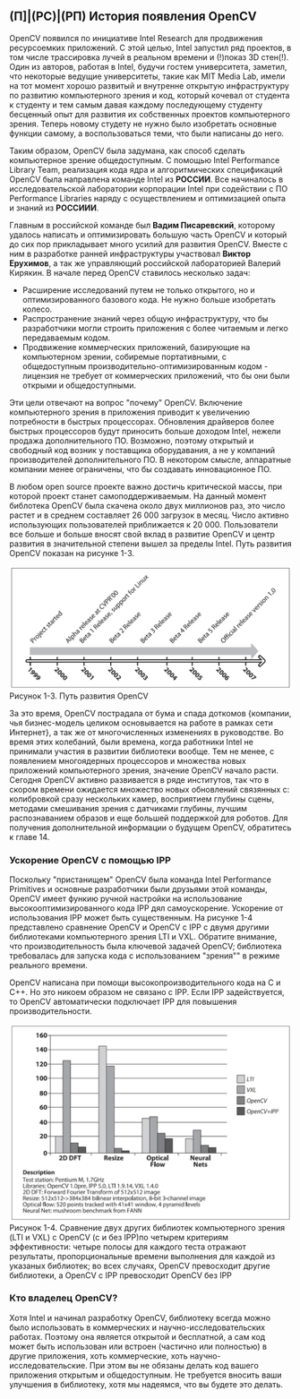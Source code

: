 ## (П]|(РС)|(РП) История появления OpenCV

OpenCV появился по инициативе Intel Research для продвижения ресурсоемких приложений. С этой целью, Intel запустил ряд проектов, в том числе трассировка лучей в реальном времени и (!)показ 3D стен(!). Один из авторов, работая в Intel, будучи гостем университета, заметил, что некоторые ведущие университеты, такие как MIT Media Lab, имели на тот момент хорошо развитый и внутренне открытую инфраструктуру по развитию компьютерного зрения и код, который кочевал от студента к студенту и тем самым давая каждому последующему студенту бесценный опыт для развития их собственных проектов компьютерного зрения. Теперь новому студету не нужно было изобретать основные функции самому, а воспользоваться теми, что были написаны до него. 

Таким образом, OpenCV была задумана, как способ сделать компьютерное зрение общедоступным. С помощью Intel Performance Library Team, реализация кода ядра и алгоритмических спецификаций OpenCV была направлена команде Intel из **РОССИИ**. Все начиналось в исследовательской лаборатории корпорации Intel при содействии с ПО Performance Libraries наряду с осуществлением и оптимизацией опыта и знаний из **РОССИИИ**. 

Главным в российской команде был **Вадим Писаревский**, которому удалось написать и оптимизировать большую часть OpenCV и который до сих пор прикладывает много усилий для развития OpenCV. Вместе с ним в разработке ранней инфраструктуры участвовал **Виктор Ерухимов**, а так же управляющий российской лабораторией Валерий Кирякин. В начале перед OpenCV ставилось несколько задач:

* Расширение исследований путем не только открытого, но и оптимизированного базового кода. Не нужно больше изобретать колесо.
* Распространение знаний через общую инфраструктуру, что бы разработчики могли строить приложения с более читаемым и легко передаваемым кодом.
* Продвижение коммерческих приложений, базирующие на компьютерном зрении, собиремые портативными, с общедоступным производительно-оптимизированным кодом - лицензия не требует от коммерческих приложений, что бы они были открыми и общедоступными.

Эти цели отвечают на вопрос "почему" OpenCV. Включение компьютерного зрения в приложения приводит к увеличению потребности в быстрых процессорах. Обновления драйверов более быстрых процессоров будут приносить больше доходом Intel, нежели продажа дополнительного ПО. Возможно, поэтому открытый и свободный код возник у поставщика оборудавания, а не у компаний производителей дополнительного ПО. В некотором смысле, аппаратные компании менее ограничены, что бы создавать инновационное ПО.

В любом open source проекте важно достичь критической массы, при которой проект станет самоподдерживаемым. На данный момент библотека OpenCV была скачена около двух миллионов раз, это число растет и в среднем составляет 26 000 загрузок в месяц. Число активно использующих пользователей приближается к 20 000. Пользователи все больше и больше вносят свой вклад в развитие OpenCV и центр развития в значительной степени вышел за пределы Intel. Путь развития OpenCV показан на рисунке 1-3.

![Рисунок 1-3 не найден](Images/Pic_1_3.jpg)
Рисунок 1-3. Путь развития OpenCV

За это время, OpenCV пострадала от бума и спада доткомов {компании, чья бизнес-модель целиком основывается на работе в рамках сети Интернет}, а так же от многочисленных изменениях в руководстве. Во время этих колебаний, были времена, когда работники Intel не принимали участия в развитии библиотеки вообще. Тем не менее, с появлением многоядерных процессоров и множества новых приложений компьютерного зрения, значение OpenCV начало расти. Сегодня OpenCV активно развивается в ряде институтов, так что в скором времени ожидается множество новых обновлений связянных с: колибровкой сразу нескольких камер, восприятием глубины сцены, методами смешивания зрения с датчиками глубины, лучшим распознаванием образов и еще большей поддержкой для роботов. Для получения дополнительной информации о будущем OpenCV, обратитесь к главе 14.

### Ускорение OpenCV с помощью IPP

Поскольку "пристанищем" OpenCV была команда Intel Performance Primitives и основные разработчики были друзьями этой команды, OpenCV имеет функию ручной настройки на использование высокооптимизированного кода IPP дял самоускорение. Ускорение от использования IPP может быть существенным. На рисунке 1-4 представлено сравнение OpenCV и OpenCV с IPP с двумя другими библиотеками компьютерного зрения LTI и VXL. Обратите внимание, что производительность была ключевой задачей OpenCV; библиотека требовалась для запуска кода с использованием "зрения"" в режиме реального времени. 

OpenCV написана при помощи высокопроизводительного кода на C и C++. Но это никоем образом не связано с IPP. Если IPP задействуется, то OpenCV автоматически подключает IPP для повышения производительности.

![Рисунок 1-4 не найден](Images/Pic_1_4.jpg)
Рисунок 1-4. Сравнение двух других библиотек компьютерного зрения (LTI и VXL) с OpenCV (с и без IPP)по четырем критериям эффективности: четыре полосы для каждого теста отражают результаты, пропорциональные времени выполнения для каждой из указаных библиотек; во всех случаях, OpenCV превосходит другие библиотеки, а OpenCV с IPP превосходит OpenCV без IPP

### Кто владелец OpenCV?

Хотя Intel и начинал разработку OpenCV, библиотеку всегда можно было использовать в коммерческих и научно-исследовательских работах. Поэтому она является открытой и бесплатной, а сам код может быть использован или встроен (частично или полностью) в другие приложения, хоть коммерческие, хоть научно-исследовательские. При этом вы не обязаны делать код вашего приложения открытым и общедоступным. Не требуется вносить ваши улучшения в библиотеку, хотя мы надеямся, что вы будете это делать.